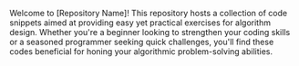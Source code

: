 Welcome to [Repository Name]! This repository hosts a collection of code snippets aimed at providing easy yet practical exercises for algorithm design. Whether you're a beginner looking to strengthen your coding skills or a seasoned programmer seeking quick challenges, you'll find these codes beneficial for honing your algorithmic problem-solving abilities.
